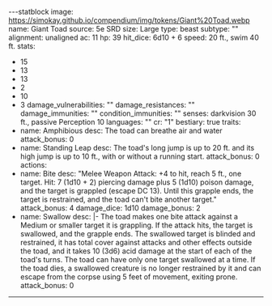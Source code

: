 
---statblock
image: https://simokay.github.io/compendium/img/tokens/Giant%20Toad.webp
name: Giant Toad
source: 5e SRD
size: Large
type: beast
subtype: ""
alignment: unaligned
ac: 11
hp: 39
hit_dice: 6d10 + 6
speed: 20 ft., swim 40 ft.
stats:
  - 15
  - 13
  - 13
  - 2
  - 10
  - 3
damage_vulnerabilities: ""
damage_resistances: ""
damage_immunities: ""
condition_immunities: ""
senses: darkvision 30 ft., passive Perception 10
languages: ""
cr: "1"
bestiary: true
traits:
  - name: Amphibious
    desc: The toad can breathe air and water
    attack_bonus: 0
  - name: Standing Leap
    desc: The toad's long jump is up to 20 ft. and its high jump is up to 10 ft., with or without a running start.
    attack_bonus: 0
actions:
  - name: Bite
    desc: "Melee Weapon Attack: +4 to hit, reach 5 ft., one target. Hit: 7 (1d10 + 2) piercing damage plus 5 (1d10) poison damage, and the target is grappled (escape DC 13). Until this grapple ends, the target is restrained, and the toad can't bite another target."
    attack_bonus: 4
    damage_dice: 1d10
    damage_bonus: 2
  - name: Swallow
    desc: |-
      The toad makes one bite attack against a Medium or smaller target it is grappling. If the attack hits, the target is swallowed, and the grapple ends. The swallowed target is blinded and restrained, it has total cover against attacks and other effects outside the toad, and it takes 10 (3d6) acid damage at the start of each of the toad's turns. The toad can have only one target swallowed at a time.
      If the toad dies, a swallowed creature is no longer restrained by it and can escape from the corpse using 5 feet of movement, exiting prone.
    attack_bonus: 0

---